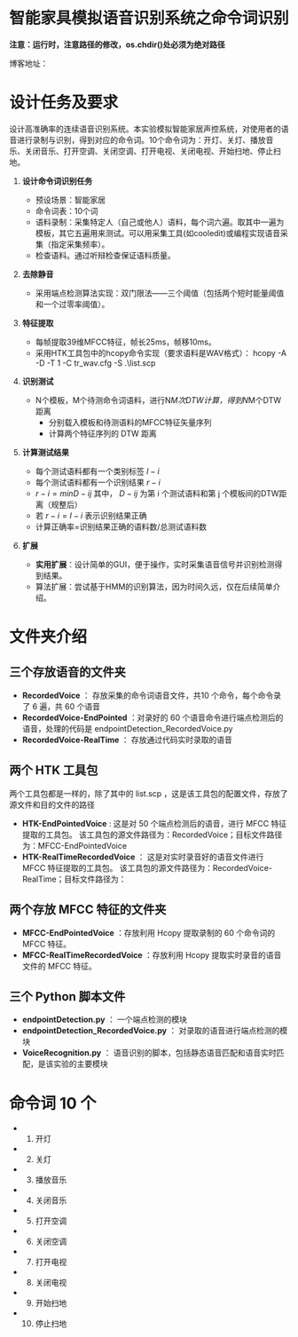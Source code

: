 # 智能家具模拟语音识别系统之命令词识别

**注意：运行时，注意路径的修改，os.chdir()处必须为绝对路径**

博客地址：

# 设计任务及要求
   设计高准确率的连续语音识别系统。本实验模拟智能家居声控系统，对使用者的语音进行录制与识别，得到对应的命令词。10个命令词为：开灯、关灯、播放音乐、关闭音乐、打开空调、关闭空调、打开电视、关闭电视、开始扫地、停止扫地。
1. **设计命令词识别任务**
	* 预设场景：智能家居
	* 命令词表：10个词
	* 语料录制：采集特定人（自己或他人）语料，每个词六遍。取其中一遍为模板，其它五遍用来测试。可以用采集工具(如cooledit)或编程实现语音采集（指定采集频率）。
	* 检查语料。通过听辩检查保证语料质量。

2. **去除静音**
	* 采用端点检测算法实现：双门限法——三个阈值（包括两个短时能量阈值和一个过零率阈值）。
	
3. **特征提取**
	* 每帧提取39维MFCC特征，帧长25ms，帧移10ms。
	* 采用HTK工具包中的hcopy命令实现（要求语料是WAV格式）：  hcopy -A -D -T 1 -C tr_wav.cfg -S .\list.scp

4. **识别测试**
	* N个模板，M个待测命令词语料，进行N*M次DTW计算，得到N*M个DTW距离
		* 分别载入模板和待测语料的MFCC特征矢量序列
		* 计算两个特征序列的 DTW 距离

5. **计算测试结果**
	* 每个测试语料都有一个类别标签 $l-i$
	* 每个测试语料都有一个识别结果 $r-i$
	* $r-i = minD-{ij}$  其中， $D-{ij}$ 为第 i 个测试语料和第 j 个模板间的DTW距离（规整后）
	* 若 $r-i = l-i$ 表示识别结果正确
	* 计算正确率=识别结果正确的语料数/总测试语料数

6. **扩展**
	* **实用扩展**：设计简单的GUI，便于操作，实时采集语音信号并识别检测得到结果。
	* 算法扩展：尝试基于HMM的识别算法，因为时间久远，仅在后续简单介绍。

# 文件夹介绍

## 三个存放语音的文件夹

* **RecordedVoice** ： 存放采集的命令词语音文件，共10 个命令，每个命令录了 6 遍，共 60 个语音
* **RecordedVoice-EndPointed** ：对录好的 60 个语音命令进行端点检测后的语音，处理的代码是 endpointDetection_RecordedVoice.py
* **RecordedVoice-RealTime** ： 存放通过代码实时录取的语音

## 两个 HTK 工具包

两个工具包都是一样的，除了其中的 list.scp ，这是该工具包的配置文件，存放了源文件和目的文件的路径
* **HTK-EndPointedVoice** : 这是对 50 个端点检测后的语音，进行 MFCC 特征提取的工具包。 该工具包的源文件路径为：RecordedVoice；目标文件路径为：MFCC-EndPointedVoice
* **HTK-RealTimeRecordedVoice** ： 这是对实时录音好的语音文件进行 MFCC 特征提取的工具包。 该工具包的源文件路径为：RecordedVoice-RealTime；目标文件路径为：

## 两个存放 MFCC 特征的文件夹

* **MFCC-EndPointedVoice** ：存放利用 Hcopy 提取录制的 60 个命令词的 MFCC 特征。
* **MFCC-RealTimeRecordedVoice** ：存放利用 Hcopy 提取实时录音的语音文件的 MFCC 特征。

## 三个 Python 脚本文件

* **endpointDetection.py** ： 一个端点检测的模块
* **endpointDetection_RecordedVoice.py** ： 对录取的语音进行端点检测的模块
* **VoiceRecognition.py** ： 语音识别的脚本，包括静态语音匹配和语音实时匹配，是该实验的主要模块

# 命令词 10 个

* 1. 开灯
* 2. 关灯
* 3. 播放音乐
* 4. 关闭音乐
* 5. 打开空调
* 6. 关闭空调
* 7. 打开电视
* 8. 关闭电视
* 9. 开始扫地
* 10. 停止扫地


